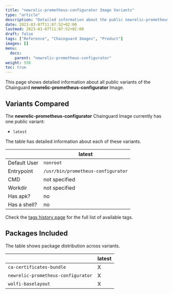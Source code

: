 ```yaml
---
title: "newrelic-prometheus-configurator Image Variants"
type: "article"
description: "Detailed information about the public newrelic-prometheus-configurator Chainguard Image variants"
date: 2023-03-07T11:07:52+02:00
lastmod: 2023-03-07T11:07:52+02:00
draft: false
tags: ["Reference", "Chainguard Images", "Product"]
images: []
menu:
  docs:
    parent: "newrelic-prometheus-configurator"
weight: 550
toc: true
---
```


This page shows detailed information about all public variants of the Chainguard **newrelic-prometheus-configurator** Image.

## Variants Compared
The **newrelic-prometheus-configurator** Chainguard Image currently has one public variant: 

- `latest`

The table has detailed information about each of these variants.

|              | latest                             |
|--------------|------------------------------------|
| Default User | `nonroot`                          |
| Entrypoint   | `/usr/bin/prometheus-configurator` |
| CMD          | not specified                      |
| Workdir      | not specified                      |
| Has apk?     | no                                 |
| Has a shell? | no                                 |

Check the [tags history page](/chainguard/chainguard-images/reference/newrelic-prometheus-configurator/tags_history/) for the full list of available tags.

## Packages Included
The table shows package distribution across variants.

|                                    | latest |
|------------------------------------|--------|
| `ca-certificates-bundle`           | X      |
| `newrelic-prometheus-configurator` | X      |
| `wolfi-baselayout`                 | X      |

